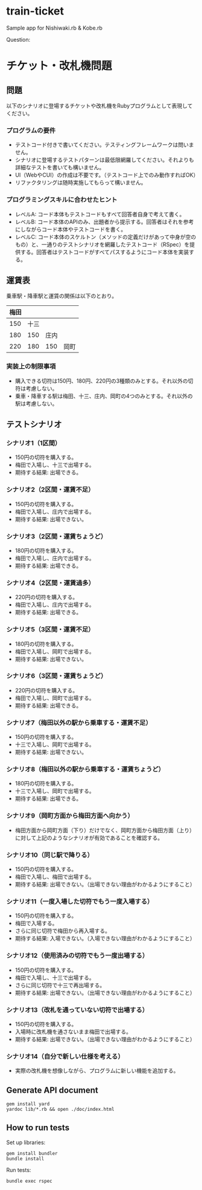# train-ticket
Sample app for Nishiwaki.rb &amp; Kobe.rb

Question:

# チケット・改札機問題

## 問題

以下のシナリオに登場するチケットや改札機をRubyプログラムとして表現してください。

### プログラムの要件

- テストコード付きで書いてください。テスティングフレームワークは問いません。
- シナリオに登場するテストパターンは最低限網羅してください。それよりも詳細なテストを書いても構いません。
- UI（WebやCUI）の作成は不要です。（テストコード上でのみ動作すればOK）
- リファクタリングは随時実施してもらって構いません。

### プログラミングスキルに合わせたヒント

- レベルA: コード本体もテストコードもすべて回答者自身で考えて書く。
- レベルB: コード本体のAPIのみ、出題者から提示する。回答者はそれを参考にしながらコード本体やテストコードを書く。
- レベルC: コード本体のスケルトン（メソッドの定義だけがあって中身が空のもの）と、一通りのテストシナリオを網羅したテストコード（RSpec）を提供する。回答者はテストコードがすべてパスするようにコード本体を実装する。

## 運賃表

乗車駅・降車駅と運賃の関係は以下のとおり。

| 梅田 |      |      |      |
|------|------|------|------|
| 150  | 十三 |      |      |
| 180  | 150  | 庄内 |      |
| 220  | 180  | 150  | 岡町 |

### 実装上の制限事項
- 購入できる切符は150円、180円、220円の3種類のみとする。それ以外の切符は考慮しない。
- 乗車・降車する駅は梅田、十三、庄内、岡町の4つのみとする。それ以外の駅は考慮しない。

## テストシナリオ

### シナリオ1（1区間）

- 150円の切符を購入する。
- 梅田で入場し、十三で出場する。
- 期待する結果: 出場できる。

### シナリオ2（2区間・運賃不足）

- 150円の切符を購入する。
- 梅田で入場し、庄内で出場する。
- 期待する結果: 出場できない。

### シナリオ3（2区間・運賃ちょうど）

- 180円の切符を購入する。
- 梅田で入場し、庄内で出場する。
- 期待する結果: 出場できる。

### シナリオ4（2区間・運賃過多）

- 220円の切符を購入する。
- 梅田で入場し、庄内で出場する。
- 期待する結果: 出場できる。

### シナリオ5（3区間・運賃不足）

- 180円の切符を購入する。
- 梅田で入場し、岡町で出場する。
- 期待する結果: 出場できない。

### シナリオ6（3区間・運賃ちょうど）

- 220円の切符を購入する。
- 梅田で入場し、岡町で出場する。
- 期待する結果: 出場できる。

### シナリオ7（梅田以外の駅から乗車する・運賃不足）

- 150円の切符を購入する。
- 十三で入場し、岡町で出場する。
- 期待する結果: 出場できない。

### シナリオ8（梅田以外の駅から乗車する・運賃ちょうど）

- 180円の切符を購入する。
- 十三で入場し、岡町で出場する。
- 期待する結果: 出場できる。

### シナリオ9（岡町方面から梅田方面へ向かう）

- 梅田方面から岡町方面（下り）だけでなく、岡町方面から梅田方面（上り）に対して上記のようなシナリオが有効であることを確認する。

### シナリオ10（同じ駅で降りる）

- 150円の切符を購入する。
- 梅田で入場し、梅田で出場する。
- 期待する結果: 出場できない。（出場できない理由がわかるようにすること）

### シナリオ11（一度入場した切符でもう一度入場する）

- 150円の切符を購入する。
- 梅田で入場する。
- さらに同じ切符で梅田から再入場する。
- 期待する結果: 入場できない。（入場できない理由がわかるようにすること）

### シナリオ12（使用済みの切符でもう一度出場する）

- 150円の切符を購入する。
- 梅田で入場し、十三で出場する。
- さらに同じ切符で十三で再出場する。
- 期待する結果: 出場できない。（出場できない理由がわかるようにすること）

### シナリオ13（改札を通っていない切符で出場する）

- 150円の切符を購入する。
- 入場時に改札機を通さないまま梅田で出場する。
- 期待する結果: 出場できない。（出場できない理由がわかるようにすること）

### シナリオ14（自分で新しい仕様を考える）

- 実際の改札機を想像しながら、プログラムに新しい機能を追加する。


## Generate API document

```
gem install yard
yardoc lib/*.rb && open ./doc/index.html
```

## How to run tests

Set up libraries:

```
gem install bundler
bundle install
```

Run tests:

```
bundle exec rspec
```
